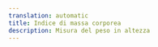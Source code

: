 ```yaml
---
translation: automatic
title: Indice di massa corporea
description: Misura del peso in altezza
---
```

